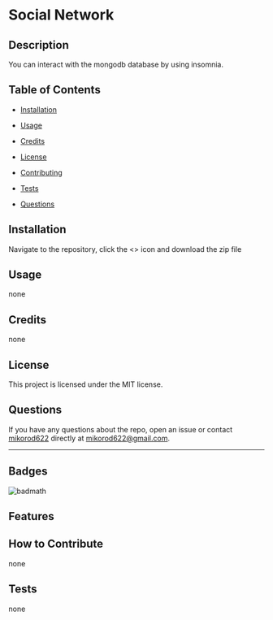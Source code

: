 # Social Network

## Description

You can interact with the mongodb database by using insomnia.

## Table of Contents

- [Installation](#installation)
- [Usage](#usage)
- [Credits](#credits)
- [License](#license)

- [Contributing](#contributing)
- [Tests](#tests)
- [Questions](#questions)

## Installation

Navigate to the repository, click the <> icon and download the zip file

## Usage

none

## Credits

none

## License
This project is licensed under the MIT license.

## Questions

If you have any questions about the repo, open an issue or contact [mikorod622](https://github.com/mikorod622) directly at mikorod622@gmail.com.

---

## Badges

![badmath](https://img.shields.io/github/languages/top/nielsenjared/badmath)

## Features


## How to Contribute

none

## Tests

none
